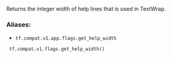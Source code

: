 Returns the integer width of help lines that is used in TextWrap.
### Aliases:
- `tf.compat.v1.app.flags.get_help_width`

```
 tf.compat.v1.flags.get_help_width()
```
